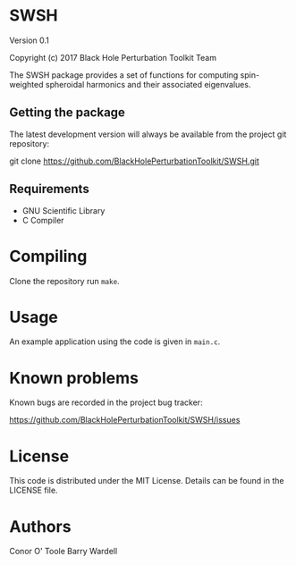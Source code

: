 # SWSH

Version 0.1

Copyright (c) 2017 Black Hole Perturbation Toolkit Team

The SWSH package provides a set of functions for computing spin-weighted
spheroidal harmonics and their associated eigenvalues.

## Getting the package

The latest development version will always be available from the project git
repository:

git clone https://github.com/BlackHolePerturbationToolkit/SWSH.git


## Requirements

* GNU Scientific Library
* C Compiler


# Compiling

Clone the repository run `make`.


# Usage

An example application using the code is given in `main.c`.


# Known problems

Known bugs are recorded in the project bug tracker:

https://github.com/BlackHolePerturbationToolkit/SWSH/issues


# License

This code is distributed under the MIT License. Details can
be found in the LICENSE file.


# Authors
Conor O' Toole
Barry Wardell

